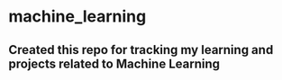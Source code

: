 # machine_learning


## Created this repo for tracking my learning and projects related to Machine Learning

